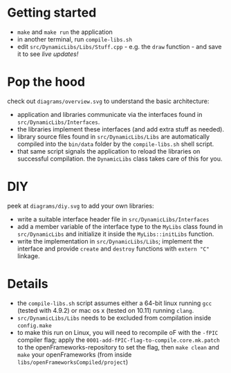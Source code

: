 # Getting started

- `make` and `make run` the application
- in another terminal, run `compile-libs.sh`
- edit `src/DynamicLibs/Libs/Stuff.cpp` - e.g. the `draw` function - and save it to see *live updates!*

# Pop the hood

check out `diagrams/overview.svg` to understand the basic architecture:

- application and libraries communicate via the interfaces found in `src/DynamicLibs/Interfaces`.
- the libraries implement these interfaces (and add extra stuff as needed).
- library source files found in `src/DynamicLibs/Libs` are automatically compiled into
  the `bin/data` folder by the `compile-libs.sh` shell script.
- that same script signals the application to reload the libraries on successful compilation.
  the `DynamicLibs` class takes care of this for you.

# DIY

peek at `diagrams/diy.svg` to add your own libraries:

- write a suitable interface header file in `src/DynamicLibs/Interfaces`
- add a member variable of the interface type to the `MyLibs` class found in `src/DynamicLibs` 
  and initialize it inside the `MyLibs::initLibs` function.
- write the implementation in `src/DynamicLibs/Libs`; implement the interface 
  and provide `create` and `destroy` functions with `extern "C"` linkage.

# Details

- the `compile-libs.sh` script assumes either a 64-bit linux running `gcc` (tested with 4.9.2) or mac os x (tested on 10.11) running `clang`.
- `src/DynamicLibs/Libs` needs to be excluded from compilation inside `config.make`
- to make this run on Linux, you will need to recompile oF with the `-fPIC` compiler flag;
  apply the `0001-add-fPIC-flag-to-compile.core.mk.patch` to the openFrameworks-repository to set the flag,
  then `make clean` and `make` your openFrameworks (from inside `libs/openFrameworksCompiled/project`)
  

